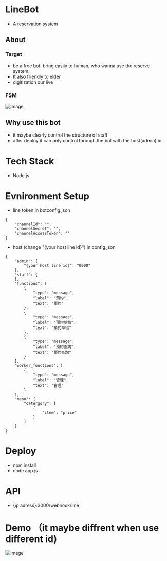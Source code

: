 # LineBot
- A reservation system
## About
### Target
  - be a free bot, bring easily to human, who wanna use the reserve system. 
  - It also friendly to elder 
  - digitization our live
  
### FSM
![image](https://user-images.githubusercontent.com/81241494/209500813-3c78b96f-92c8-4e93-b1ab-41115571409c.png)

## Why use this bot
- it maybe clearly control the structure of staff
- after deploy it can only control through the bot with the host(admin) id

# Tech Stack
- Node.js

# Evnironment Setup
- line token in botconfig.json
```
{
    "channelId": "",
    "channelSecret": "",
    "channelAccessToken": ""
}
```
- host (change "{your host line id}") in config.json
```
{
    "admin": {
        "{your host line id}": "0000"
    },
    "staff": {
    },
    "functions": [
        {
            "type": "message",
            "label": "預約",
            "text": "預約"
        },
        {
            "type": "message",
            "label": "預約草稿",
            "text": "預約草稿"
        },
        {
            "type": "message",
            "label": "預約查詢",
            "text": "預約查詢"
        }
    ],
    "worker_functions": [
        {
            "type": "message",
            "label": "管理",
            "text": "管理"
        }
    ],
    "menu": {
        "catergory": [
            {
                "item": "price"
            }
        ]
    }
}
```

# Deploy
- npm install
- node app.js

# API 
- {ip adress}:3000/webhook/line

# Demo （it  maybe diffrent when use different id)
![image](https://user-images.githubusercontent.com/81241494/209501744-636a6b7b-4825-4fdf-973a-eaf53a2cb2d3.png)

